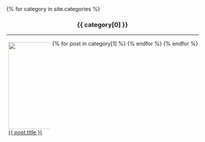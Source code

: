 <div>
    <style>
        h3 {text-align:center;}
        .plist
        {
            float:left;
            width:110px;
            height:90px;
            margin:5px;
        }
    </style>
    {% for category in site.categories %}
        <h3>{{ category[0] }}</h3>
        <hr>
        {% for post in category[1] %}
            <div class="plist">
                <img src="{{post.img}}" width="304" height="228"/>
                <a href="{{ post.url }}">{{ post.title }}</a>
            </div>
        {% endfor %}
    {% endfor %}
</div>
